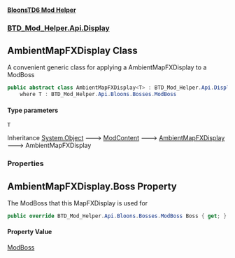 #### [BloonsTD6 Mod Helper](README.md 'README')
### [BTD_Mod_Helper.Api.Display](README.md#BTD_Mod_Helper.Api.Display 'BTD_Mod_Helper.Api.Display')

## AmbientMapFXDisplay<T> Class

A convenient generic class for applying a AmbientMapFXDisplay to a ModBoss

```csharp
public abstract class AmbientMapFXDisplay<T> : BTD_Mod_Helper.Api.Display.AmbientMapFXDisplay
    where T : BTD_Mod_Helper.Api.Bloons.Bosses.ModBoss
```
#### Type parameters

<a name='BTD_Mod_Helper.Api.Display.AmbientMapFXDisplay_T_.T'></a>

`T`

Inheritance [System.Object](https://docs.microsoft.com/en-us/dotnet/api/System.Object 'System.Object') &#129106; [ModContent](BTD_Mod_Helper.Api.ModContent.md 'BTD_Mod_Helper.Api.ModContent') &#129106; [AmbientMapFXDisplay](BTD_Mod_Helper.Api.Display.AmbientMapFXDisplay.md 'BTD_Mod_Helper.Api.Display.AmbientMapFXDisplay') &#129106; AmbientMapFXDisplay<T>
### Properties

<a name='BTD_Mod_Helper.Api.Display.AmbientMapFXDisplay_T_.Boss'></a>

## AmbientMapFXDisplay<T>.Boss Property

The ModBoss that this MapFXDisplay is used for

```csharp
public override BTD_Mod_Helper.Api.Bloons.Bosses.ModBoss Boss { get; }
```

#### Property Value
[ModBoss](BTD_Mod_Helper.Api.Bloons.Bosses.ModBoss.md 'BTD_Mod_Helper.Api.Bloons.Bosses.ModBoss')